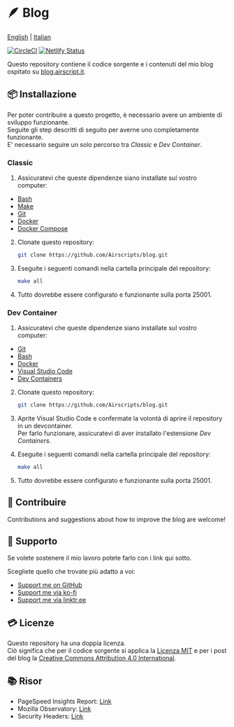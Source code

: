 # 🪶 Blog 
[English](./README.md) | [Italian](./README.it-IT.md)  

[![CircleCI](https://dl.circleci.com/status-badge/img/gh/Airscripts/blog/tree/main.svg?style=svg)](https://dl.circleci.com/status-badge/redirect/gh/Airscripts/blog/tree/main) [![Netlify Status](https://api.netlify.com/api/v1/badges/59826574-7ccb-4c30-a776-942044cf9520/deploy-status?branch=main)](https://app.netlify.com/sites/regal-sunshine-3cc2d8/deploys)  

Questo repository contiene il codice sorgente e i contenuti del mio blog ospitato su [blog.airscript.it](https://blog.airscript.it).

## 📦 Installazione  
Per poter contribuire a questo progetto, è necessario avere un ambiente di sviluppo funzionante.  
Seguite gli step descritti di seguito per averne uno completamente funzionante.  
E' necessario seguire un solo percorso tra *Classic* e *Dev Container*.

### Classic  

1. Assicuratevi che queste dipendenze siano installate sul vostro computer:
- [Bash](https://www.gnu.org/software/bash/)
- [Make](https://www.gnu.org/software/make/)
- [Git](https://git-scm.com/book/en/v2/Getting-Started-Installing-Git)
- [Docker](https://docs.docker.com/get-docker/)
- [Docker Compose](https://docs.docker.com/compose/install/)

2. Clonate questo repository: 
    ```bash
    git clone https://github.com/Airscripts/blog.git
    ```

3. Eseguite i seguenti comandi nella cartella principale del repository:
    ```bash
    make all
    ```

4. Tutto dovrebbe essere configurato e funzionante sulla porta 25001.  

### Dev Container  

1. Assicuratevi che queste dipendenze siano installate sul vostro computer:
- [Git](https://git-scm.com/book/en/v2/Getting-Started-Installing-Git)
- [Bash](https://www.gnu.org/software/bash/)
- [Docker](https://docs.docker.com/get-docker/)
- [Visual Studio Code](https://code.visualstudio.com/Download)
- [Dev Containers](https://marketplace.visualstudio.com/items?itemName=ms-vscode-remote.remote-containers)

2. Clonate questo repository: 
    ```bash
    git clone https://github.com/Airscripts/blog.git
    ```

3. Aprite Visual Studio Code e confermate la volontà di aprire il repository in un devcontainer.  
Per farlo funzionare, assicuratevi di aver installato l'estensione *Dev Containers*.

4. Eseguite i seguenti comandi nella cartella principale del repository:
    ```bash
    make all
    ```

5. Tutto dovrebbe essere configurato e funzionante sulla porta 25001.

## 🤝 Contribuire  
Contributions and suggestions about how to improve the blog are welcome!

## 💚 Supporto  
Se volete sostenere il mio lavoro potete farlo con i link qui sotto.

Scegliete quello che trovate più adatto a voi:
- [Support me on GitHub](https://github.com/sponsors/Airscripts)
- [Support me via ko-fi](https://ko-fi.com/airscript)
- [Support me via linktr.ee](https://linktr.ee/airscript)

## 💳 Licenze  
Questo repository ha una doppia licenza.  
Ciò significa che per il codice sorgente si applica la [Licenza MIT](https://github.com/Airscripts/blog/blob/main/LICENSE_MIT) e per i post del blog la [Creative Commons Attribution 4.0 International](https://github.com/Airscripts/blog/blob/main/LICENSE_CC_BY_4.0).

## 📚 Risor
- PageSpeed Insights Report: [Link](https://pagespeed.web.dev/report?url=https%3A%2F%2Fblog.airscript.it%2F)  
- Mozilla Observatory: [Link](https://observatory.mozilla.org/analyze/blog.airscript.it)
- Security Headers: [Link](https://securityheaders.com/?q=blog.airscript.it&hide=on&followRedirects=on)
